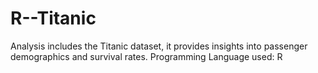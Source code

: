 # R--Titanic

Analysis includes the Titanic dataset, it provides insights into passenger demographics and survival rates.  Programming Language used: R
